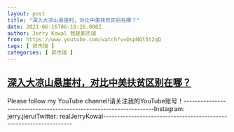 ```yaml
---
layout: post
title: "深入大凉山悬崖村，对比中美扶贫区别在哪？"
date: 2021-06-16T06:10:26.000Z
author: Jerry Kowal 我是郭杰瑞
from: https://www.youtube.com/watch?v=DspNQl5t2qQ
tags: [ 郭杰瑞 ]
categories: [ 郭杰瑞 ]
---
```

<!--1623823826000-->
[深入大凉山悬崖村，对比中美扶贫区别在哪？](https://www.youtube.com/watch?v=DspNQl5t2qQ)
------

<div>
Please follow my YouTube channel!请关注我的YouTube账号！-------------------------------------------------------------------Instagram:  jerry.jieruiTwitter:  realJerryKowal-------------------------------------------------------------------
</div>
